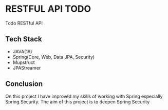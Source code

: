 # RESTFUL API TODO
Todo RESTful API
## Tech Stack
* JAVA(19)
* Spring(Core, Web, Data JPA, Security)
* Mupstruct
* JPAStreamer
## Conclusion
On this project I have improved my skills of working with Spring especially Spring Security. The aim of this project is to deepen Spring Security



